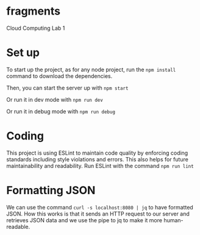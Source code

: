 # fragments
Cloud Computing Lab 1

# Set up
To start up the project, as for any node project, run the ```npm install``` command to download the dependencies.

Then, you can start the server up with ```npm start```

Or run it in dev mode with ```npm run dev```

Or run it in debug mode with ```npm run debug```

# Coding
This project is using ESLint to maintain code quality by enforcing coding standards including style violations and errors.
This also helps for future maintainability and readability. 
Run ESLint with the command ```npm run lint```

# Formatting JSON
We can use the command ```curl -s localhost:8080 | jq``` to have formatted JSON. How this works is that it sends an HTTP request to our server and retrieves JSON data and we use the pipe to jq to make it more human-readable.
